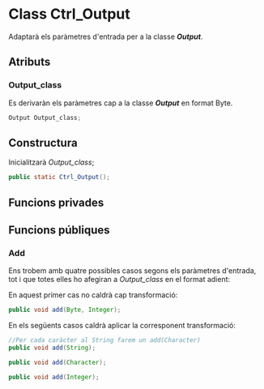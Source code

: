 # Class Ctrl_Output

Adaptarà els paràmetres d'entrada per a la classe ***Output***. 

## Atributs

### Output_class

Es derivaràn els paràmetres cap a la classe ***Output*** en format Byte.

``` java
Output Output_class;
```



## Constructura

Inicialitzarà *Output_class*;

``` java
public static Ctrl_Output();
```



## Funcions privades



## Funcions públiques

### Add

Ens trobem amb quatre possibles casos segons els paràmetres d'entrada, tot i que totes elles ho afegiran a *Output_class* en el format adient:

En aquest primer cas no caldrà cap transformació:

```java
public void add(Byte, Integer);
```

En els següents casos caldrà aplicar la corresponent transformació:

```java
//Per cada caràcter al String farem un add(Character)
public void add(String);
```

```java
public void add(Character);
```

```java
public void add(Integer);	
```



  